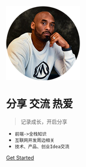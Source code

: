 ![logo](/_media/logo_kobe.png)

# 分享 交流 热爱

> 记录成长，开启分享

- `前端->全栈知识`
- `互联网开发周边相关`
- `技术、产品、创业Idea交流`

<!-- [GitHub](https://github.com/JunfengHan/docs) -->

[Get Started](/?id=概览)

